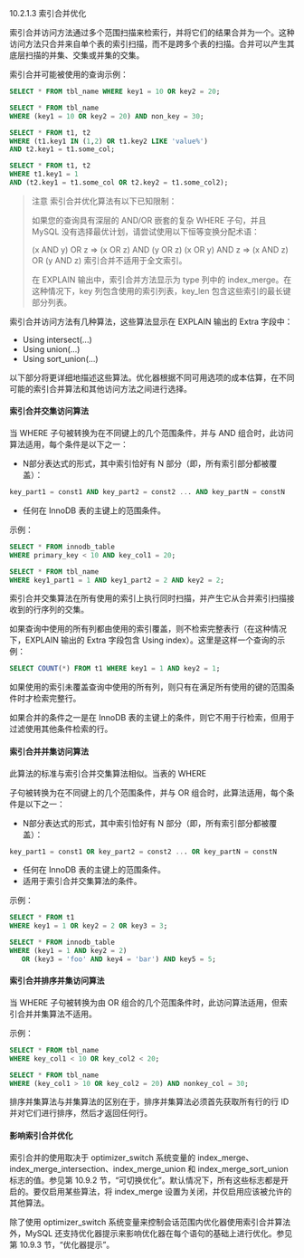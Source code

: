 10.2.1.3 索引合并优化

索引合并访问方法通过多个范围扫描来检索行，并将它们的结果合并为一个。这种访问方法只合并来自单个表的索引扫描，而不是跨多个表的扫描。合并可以产生其底层扫描的并集、交集或并集的交集。

索引合并可能被使用的查询示例：

```sql
SELECT * FROM tbl_name WHERE key1 = 10 OR key2 = 20;

SELECT * FROM tbl_name
WHERE (key1 = 10 OR key2 = 20) AND non_key = 30;

SELECT * FROM t1, t2
WHERE (t1.key1 IN (1,2) OR t1.key2 LIKE 'value%')
AND t2.key1 = t1.some_col;

SELECT * FROM t1, t2
WHERE t1.key1 = 1
AND (t2.key1 = t1.some_col OR t2.key2 = t1.some_col2);
```

> 注意
> 索引合并优化算法有以下已知限制：
>
> 如果您的查询具有深层的 AND/OR 嵌套的复杂 WHERE 子句，并且 MySQL 没有选择最优计划，请尝试使用以下恒等变换分配术语：
>
> (x AND y) OR z => (x OR z) AND (y OR z)
> (x OR y) AND z => (x AND z) OR (y AND z)
> 索引合并不适用于全文索引。
>
> 在 EXPLAIN 输出中，索引合并方法显示为 type 列中的 index_merge。在这种情况下，key 列包含使用的索引列表，key_len 包含这些索引的最长键部分列表。

索引合并访问方法有几种算法，这些算法显示在 EXPLAIN 输出的 Extra 字段中：

- Using intersect(...)
- Using union(...)
- Using sort_union(...)

以下部分将更详细地描述这些算法。优化器根据不同可用选项的成本估算，在不同可能的索引合并算法和其他访问方法之间进行选择。

#### 索引合并交集访问算法

当 WHERE 子句被转换为在不同键上的几个范围条件，并与 AND 组合时，此访问算法适用，每个条件是以下之一：

- N部分表达式的形式，其中索引恰好有 N 部分（即，所有索引部分都被覆盖）：

```sql
key_part1 = const1 AND key_part2 = const2 ... AND key_partN = constN
```

- 任何在 InnoDB 表的主键上的范围条件。

示例：

```sql
SELECT * FROM innodb_table
WHERE primary_key < 10 AND key_col1 = 20;

SELECT * FROM tbl_name
WHERE key1_part1 = 1 AND key1_part2 = 2 AND key2 = 2;
```

索引合并交集算法在所有使用的索引上执行同时扫描，并产生它从合并索引扫描接收到的行序列的交集。

如果查询中使用的所有列都由使用的索引覆盖，则不检索完整表行（在这种情况下，EXPLAIN 输出的 Extra 字段包含 Using index）。这里是这样一个查询的示例：

```sql
SELECT COUNT(*) FROM t1 WHERE key1 = 1 AND key2 = 1;
```

如果使用的索引未覆盖查询中使用的所有列，则只有在满足所有使用的键的范围条件时才检索完整行。

如果合并的条件之一是在 InnoDB 表的主键上的条件，则它不用于行检索，但用于过滤使用其他条件检索的行。

#### 索引合并并集访问算法

此算法的标准与索引合并交集算法相似。当表的 WHERE

 子句被转换为在不同键上的几个范围条件，并与 OR 组合时，此算法适用，每个条件是以下之一：

- N部分表达式的形式，其中索引恰好有 N 部分（即，所有索引部分都被覆盖）：

```sql
key_part1 = const1 OR key_part2 = const2 ... OR key_partN = constN
```

- 任何在 InnoDB 表的主键上的范围条件。
- 适用于索引合并交集算法的条件。

示例：

```sql
SELECT * FROM t1
WHERE key1 = 1 OR key2 = 2 OR key3 = 3;

SELECT * FROM innodb_table
WHERE (key1 = 1 AND key2 = 2)
   OR (key3 = 'foo' AND key4 = 'bar') AND key5 = 5;
```

#### 索引合并排序并集访问算法

当 WHERE 子句被转换为由 OR 组合的几个范围条件时，此访问算法适用，但索引合并并集算法不适用。

示例：

```sql
SELECT * FROM tbl_name
WHERE key_col1 < 10 OR key_col2 < 20;

SELECT * FROM tbl_name
WHERE (key_col1 > 10 OR key_col2 = 20) AND nonkey_col = 30;
```

排序并集算法与并集算法的区别在于，排序并集算法必须首先获取所有行的行 ID 并对它们进行排序，然后才返回任何行。

#### 影响索引合并优化

索引合并的使用取决于 optimizer_switch 系统变量的 index_merge、index_merge_intersection、index_merge_union 和 index_merge_sort_union 标志的值。参见第 10.9.2 节，“可切换优化”。默认情况下，所有这些标志都是开启的。要仅启用某些算法，将 index_merge 设置为关闭，并仅启用应该被允许的其他算法。

除了使用 optimizer_switch 系统变量来控制会话范围内优化器使用索引合并算法外，MySQL 还支持优化器提示来影响优化器在每个语句的基础上进行优化。参见第 10.9.3 节，“优化器提示”。